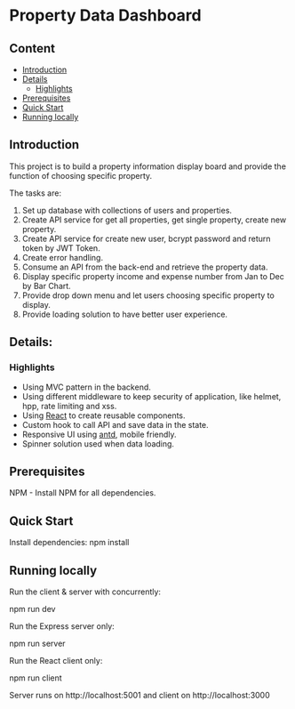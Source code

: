 # Property Data Dashboard

## Content

- [Introduction](#introduction)
- [Details](#details)
  - [Highlights](#highlights)
- [Prerequisites](#prerequisites)
- [Quick Start](#quick-start)
- [Running locally](#running-locally)
  ​

## Introduction

This project is to build a property information display board and provide the function of choosing specific property.

The tasks are:

1. Set up database with collections of users and properties.
2. Create API service for get all properties, get single property, create new property.
3. Create API service for create new user, bcrypt password and return token by JWT Token.
4. Create error handling.
5. Consume an API from the back-end and retrieve the property data.
6. Display specific property income and expense number from Jan to Dec by Bar Chart.
7. Provide drop down menu and let users choosing specific property to display.
8. Provide loading solution to have better user experience.

## Details:

### Highlights

- Using MVC pattern in the backend.
- Using different middleware to keep security of application, like helmet, hpp, rate limiting and xss.
- Using [React](https://reactjs.org/) to create reusable components.
- Custom hook to call API and save data in the state.
- Responsive UI using [antd](https://ant.design/), mobile friendly.
- Spinner solution used when data loading.

## Prerequisites

NPM - Install NPM for all dependencies.

## Quick Start

Install dependencies:
npm install

## Running locally

Run the client & server with concurrently:

npm run dev

Run the Express server only:

npm run server

Run the React client only:

npm run client

Server runs on http://localhost:5001 and client on http://localhost:3000
